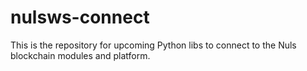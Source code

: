 # nulsws-connect


This is the repository for upcoming Python libs to connect to the Nuls blockchain modules and platform.


